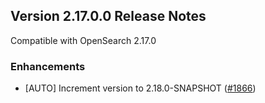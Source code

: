 ## Version 2.17.0.0 Release Notes

Compatible with OpenSearch 2.17.0

### Enhancements

* [AUTO] Increment version to 2.18.0-SNAPSHOT  ([#1866](https://github.com/opensearch-project/observability/pull/1866))
